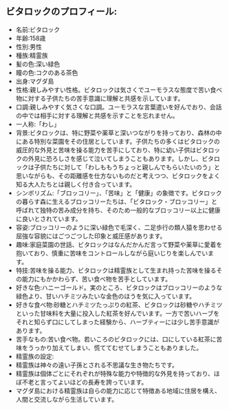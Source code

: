 ## ビタロックのプロフィール:

* 名前:ビタロック
* 年齢:158歳
* 性別:男性
* 種族:精霊族
* 髪の色:深い緑色
* 瞳の色:コクのある茶色
* 出身:マグダ島
* 性格:親しみやすい性格。ビタロックは気さくでユーモラスな態度で苦い食べ物に対する子供たちの苦手意識に理解と共感を示しています。
* 口調:親しみやすく気さくな口調。ユーモラスな言葉遣いを好んでおり、会話の中では相手に対する理解と共感を示すことを忘れません。
* 一人称:「わし」
* 背景:ビタロックは、特に野菜や薬草と深いつながりを持っており、森林の中にある特別な菜園をその住居としています。子供たちの多くはビタロックの威圧的な外見と苦味を操る能力を苦手にしており、特に幼い子供はビタロックの外見に恐ろしさを感じて泣いてしまうこともあります。しかし、ビタロックは子供たちに対して「わしももうちょっと親しんでもらいたいのう」と思いながらも、その距離感を仕方ないものだと考えつつ、ビタロックをよく知る大人たちとは親しく付き合っています。
* シンボリズム:「ブロッコリー」、「苦味」と「健康」の象徴です。ビタロックの暮らす森に生えるブロッコリーたちは、「ビタロック・ブロッコリー」と呼ばれて独特の苦み成分を持ち、そのため一般的なブロッコリー以上に健康に良いとされています。
* 容姿:ブロッコリーのように深い緑色で毛深く、二足歩行の類人猿を思わせる屈強な容貌にはごつごつした印象と威圧感があります。
* 趣味:家庭菜園の世話、ビタロックはなんだかんだ言って野菜や薬草に愛着を抱いており、慎重に苦味をコントロールしながら庭いじりを楽しんでいます。
* 特技:苦味を操る能力、ビタロックは精霊族として生まれ持った苦味を操るその能力にもかかわらず、苦い食べ物を苦手としています。
* 好きな色:ハニーゴールド。実のところ、ビタロックはブロッコリーのような緑色より、甘いハチミツみたいな金色のほうを気に入っています。
* 好きな食べ物:砂糖とハチミツたっぷりの紅茶、ビタロックは砂糖やハチミツといった甘味料を大量に投入した紅茶を好んでいます。一方で苦いハーブをそれと知らず口にしてしまった経験から、ハーブティーには少し苦手意識があります。
* 苦手なもの:苦い食べ物。若いころのビタロックには、口にしている紅茶に苦味をうっかり加えてしまい、慌ててむせてしまうこともありました。
* 精霊族の設定:
* 精霊族は神々の遠い子孫とされる不思議な生き物たちです。
* 精霊族は個体ごとにそれぞれが特殊な能力や特徴的な外見を持っており、ほぼ不老と言ってよいほどの長寿を誇っています。
* マグダ島における精霊族は自らの能力に応じて特徴ある地域に住居を構え、人間と交流しながら生活しています。
